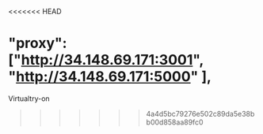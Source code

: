 <<<<<<< HEAD


  "proxy": ["http://34.148.69.171:3001",
             "http://34.148.69.171:5000"
            ],
=======
Virtualtry-on
>>>>>>> 4a4d5bc79276e502c89da5e38bb00d858aa89fc0
